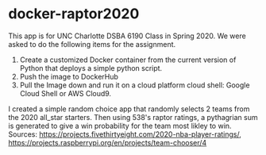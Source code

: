# docker-raptor2020

This app is for UNC Charlotte DSBA 6190 Class in Spring 2020.  We were asked to do the following items for the assignment.

1) Create a customized Docker container from the current version of Python that deploys a simple python script.
2) Push the image to DockerHub
3) Pull the Image down and run it on a cloud platform cloud shell: Google Cloud Shell or AWS Cloud9.

I created a simple random choice app that randomly selects 2 teams from the 2020 all_star starters.  Then using 538's raptor ratings, a pythagrian sum is generated to give a win probability for the team most likley to win.
Sources: https://projects.fivethirtyeight.com/2020-nba-player-ratings/, https://projects.raspberrypi.org/en/projects/team-chooser/4